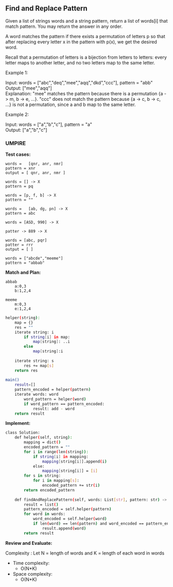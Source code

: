 ## Find and Replace Pattern

Given a list of strings words and a string pattern, return a list of words[i] that match pattern. You may return the answer in any order.

A word matches the pattern if there exists a permutation of letters p so that after replacing every letter x in the pattern with p(x), we get the desired word.

Recall that a permutation of letters is a bijection from letters to letters: every letter maps to another letter, and no two letters map to the same letter.

Example 1:

Input: words = ["abc","deq","mee","aqq","dkd","ccc"], pattern = "abb"\
Output: ["mee","aqq"]\
Explanation: "mee" matches the pattern because there is a permutation {a -> m, b -> e, ...}. 
"ccc" does not match the pattern because {a -> c, b -> c, ...} is not a permutation, since a and b map to the same letter.

Example 2:

Input: words = ["a","b","c"], pattern = "a" \
Output: ["a","b","c"]

### UMPIRE

**Test cases:**

    words =   [qnr, anr, nmr] 
    pattern = xnr 
    output = [ qnr, anr, nmr ]

    words = [] -> X
    pattern = pq

    words = [p, f, b] -> X
    pattern = ""

    words =   [ab, dg, pn] -> X
    pattern = abc 

    words = [ASD, 990] -> X 

    patter -> 889 -> X

    words = [abc, pqr] 
    patter = rrr
    output = [ ]

    words = ["abcde","meeme"]
    pattern = "abbab"


**Match and Plan:**

    abbab  
        a:0,3
        b:1,2,4

    meeme
        m:0,3
        e:1,2,4


```sh
helper(string):
    map = {}
    res = ""
    iterate string: i
        if string[i] in map:
            map[string]: ..i
        else
            map[string]:i
    
    iterate string: s
        res += map[s]
    return res
    
main()
    result=[]
    pattern_encoded = helper(pattern)
    iterate words: word
        word_pattern = helper(word)
        if word_pattern == pattern_encoded:
            result: add - word
    return result
```

**Implement:**

```sh
class Solution:
    def helper(self, string):
        mapping = dict()
        encoded_pattern = ""
        for i in range(len(string)):
            if string[i] in mapping:
                mapping[string[i]].append(i)
            else:
                mapping[string[i]] = [i]
        for s in string:
            for i in mapping[s]:
                encoded_pattern += str(i)
        return encoded_pattern
        
    def findAndReplacePattern(self, words: List[str], pattern: str) -> List[str]:
        result = list()
        pattern_encoded = self.helper(pattern)
        for word in words:
            word_encoded = self.helper(word)
            if len(word) == len(pattern) and word_encoded == pattern_encoded:
                result.append(word)
        return result
```

**Review and Evaluate:**

Complexity :
    Let N = length of words and  K = length of each word in words
- Time complexity:
    - O(N*K) 
- Space complexity:
    - O(N*K)